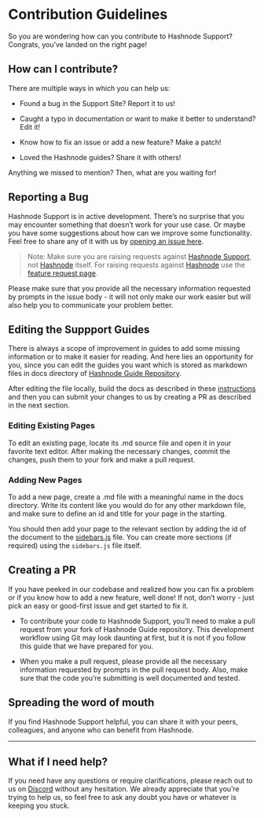 # Contribution Guidelines

So you are wondering how can you contribute to Hashnode Support? Congrats, you’ve landed on the right page!

## How can I contribute? 

There are multiple ways in which you can help us:

- Found a bug in the Support Site? Report it to us!

- Caught a typo in documentation or want to make it better to understand? Edit it!

- Know how to fix an issue or add a new feature? Make a patch!

- Loved the Hashnode guides? Share it with others!

Anything we missed to mention? Then, what are you waiting for!

## Reporting a Bug

Hashnode Support is in active development. There’s no surprise that you may encounter something that doesn’t work for your use case. Or maybe you have some suggestions about how can we improve some functionality. Feel free to share any of it with us by [opening an issue here](https://github.com/Hashnode/hashnode-guide/issues).

> Note: Make sure you are raising requests against [Hashnode Support](https://help.hashnode.com/), not [Hashnode](https://hashnode.com/) itself. For raising requests against [Hashnode](https://hashnode.com/) use the [feature request page](https://hashnode.com/feature-requests). 

Please make sure that you provide all the necessary information requested by prompts in the issue body - it will not only make our work easier but will also help you to communicate your problem better.

## Editing the Suppport Guides

There is always a scope of improvement in guides to add some missing information or to make it easier for reading. And here lies an opportunity for you, since you can edit the guides you want which is stored as markdown files in docs directory of [Hashnode Guide Repository](https://github.com/Hashnode/hashnode-guide).

After editing the file locally, build the docs as described in these [instructions](https://github.com/Hashnode/hashnode-guide#build) and then you can submit your changes to us by creating a PR as described in the next section.

### Editing Existing Pages

To edit an existing page, locate its .md source file and open it in your favorite text editor. After making the necessary changes, commit the changes, push them to your fork and make a pull request.

### Adding New Pages

To add a new page, create a .md file with a meaningful name in the docs directory. Write its content like you would do for any other markdown file, and make sure to define an id and title for your page in the starting.

You should then add your page to the relevant section by adding the id of the document to the [sidebars.js](https://github.com/Hashnode/hashnode-guide/blob/main/sidebars.js) file. You can create more sections (if required) using the `sidebars.js` file itself. 

## Creating a PR

If you have peeked in our codebase and realized how you can fix a problem or if you know how to add a new feature, well done! If not, don’t worry - just pick an easy or good-first issue and get started to fix it.

- To contribute your code to Hashnode Support, you’ll need to make a pull request from your fork of Hashnode Guide repository. This development workflow using Git may look daunting at first, but it is not if you follow this guide that we have prepared for you.

- When you make a pull request, please provide all the necessary information requested by prompts in the pull request body. Also, make sure that the code you’re submitting is well documented and tested. 



## Spreading the word of mouth

If you find Hashnode Support helpful, you can share it with your peers, colleagues, and anyone who can benefit from Hashnode. 

---

## What if I need help?

If you need have any questions or require clarifications, please reach out to us on [Discord](https://discord.gg/qsAQfxX) without any hesitation. We already appreciate that you’re trying to help us, so feel free to ask any doubt you have or whatever is keeping you stuck.